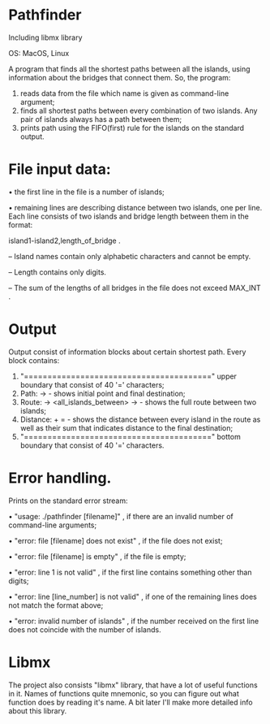 # Pathfinder 
Including libmx library

OS: MacOS, Linux

A program that finds all the shortest paths between all the islands,
using information about the bridges that connect them. So, the program:
1. reads data from the file which name is given as command-line argument;
2. finds all shortest paths between every combination of two islands.
Any pair of islands always has a path between them;
3. prints path using the FIFO(first) rule for the islands on the standard output.

# File input data:

• the first line in the file is a number of islands;

• remaining lines are describing distance between two islands, one per line. Each line
consists of two islands and bridge length between them in the format:

island1-island2,length_of_bridge .

– Island names contain only alphabetic characters and cannot be empty.

– Length contains only digits.

– The sum of the lengths of all bridges in the file does not exceed MAX_INT .

# Output
Output consist of information blocks about certain shortest path. Every block contains:
1. "========================================" upper boundary that consist of 40 '='
characters;
2. Path: <island1> -> <island2> - shows initial point and final destination;
3. Route: <island1> -> <all_islands_between> -> <island2> - shows the full route
between two islands;
4. Distance: <length1> + <length2> = <sum> - shows the distance between every island in
the route as well as their sum that indicates distance to the final destination;
5. "========================================" bottom boundary that consist of 40 '='
characters.

# Error handling. 
Prints on the standard error stream:

• "usage: ./pathfinder [filename]" , if there are an invalid number of command-line
arguments;

• "error: file [filename] does not exist" , if the file does not exist;

• "error: file [filename] is empty" , if the file is empty;

• "error: line 1 is not valid" , if the first line contains something other than digits;

• "error: line [line_number] is not valid" , if one of the remaining lines does not match
the format above;

• "error: invalid number of islands" , if the number received on the first line does not
coincide with the number of islands.

# Libmx
The project also consists "libmx" library, that have a lot of useful functions in it. Names of functions quite mnemonic, so you can figure out what function does by reading it's name. A bit later I'll make more detailed info about this library.

